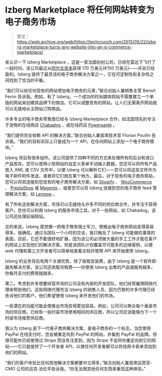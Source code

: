 # Izberg Marketplace 将任何网站转变为电子商务市场 

> 原文：<https://web.archive.org/web/https://techcrunch.com/2015/05/22/izberg-marketplace-turns-any-website-into-an-e-commerce-marketplace/>

来认识一下 Izberg Marketplace ，这是一家法国初创公司，已经在雷达下飞行了一段时间。该公司最近从[阿尔文资本](https://web.archive.org/web/20221208144117/https://www.crunchbase.com/organization/alven-capital)获得 170 万美元(€150 万美元)——并且已经盈利。Izberg 提供了最灵活的电子商务解决方案之一，它在可定制性和复杂性之间找到了恰当的平衡。

“我们可以给任何现有的网站增加电子商务的元素，”联合创始人兼销售主管 Benoit Feron 告诉我。例如，有了 Izberg，一个成功的时尚媒体网站不需要建立一个单独的网站来创建其品牌下的商店。它可以调整现有的网站，让人们无需离开网站就可以无缝地从主网站订购商品。

许多专业的电子商务零售商已经与 Izberg Marketplace 合作，如法国领先的专注于宠物的在线商店 [Chabadog](https://web.archive.org/web/20221208144117/https://fr.chabadog.com/) ，或在线药店 [Powersanté](https://web.archive.org/web/20221208144117/http://www.powersante.com/) 。

“我们提供完全依赖 API 的解决方案，”联合创始人兼首席技术官 Florian Poullin 告诉我。“我们的目标实际上只是成为一个 API，在任何网站上添加一个电子商务模块。”

Izberg 背后有很多组件。该公司提供了四种不同的方式来处理所有的后台和进口产品库存。您可以使用小型网站的自定义表单手动输入数据。您还可以将所有产品放入 XML 或 CSV 文件中，以便 Izberg 可以解析它们——您可以将这些文件作为电子邮件附件发送，或者将它们放在某个地方。最后，对于现有的电子商务网站，您可以将其连接到您现有的电子商务解决方案，如 [Shopify](https://web.archive.org/web/20221208144117/http://www.shopify.com/) 、 [WooCommerce](https://web.archive.org/web/20221208144117/http://www.woothemes.com/woocommerce/) 、 [PrestaShop](https://web.archive.org/web/20221208144117/https://www.prestashop.com/) 或 [Magento](https://web.archive.org/web/20221208144117/http://magento.com/) ，或者您可以将 Izberg 连接到您的电子商务 feed 管理解决方案，如 [Lengow](https://web.archive.org/web/20221208144117/http://www.lengow.com/mobile/) 。

有了所有这些解决方案，市场可以无缝地与许多不同的供应商合作，并专注于获得客户。您也可以利用 Izberg 的服务市场工具。对于一些网站，如 Chabadog，该公司还处理前端网站。

总的来说，Izberg 感觉像一把电子商务瑞士军刀，使推出电子商务网站变得容易得多。我确信，通过与团队一个小时的交谈，我只触及了 Izberg 可能做的事情的表面。目前，它还不能很好地扩展，因为该公司必须做大量的手工工作才能在客户的网站上实现他们的解决方案。但是该团队计划覆盖尽可能多的边缘案例，以便 web 代理和第三方开发者可以简单地查看文档并使用 API 来开始使用 Izberg。

Izberg 的业务背后有两个关键优势。除了收取安装费，由于 Izberg 是一个软件即服务解决方案，该公司还收取月租费——你使用 Izberg 出售的产品或服务越多，你每月支付的费用就越多。

第二，考虑到许多想要经营市场的公司没有内部的开发团队，他们经常雇佣网络代理来帮助他们。这些网络代理充当 Izberg 的销售人员，因为巴黎的许多代理已经告诉他们的客户，他们希望使用 Izberg 来开发他们的市场。

一些潜在的功能可能会使推出市场变得更加容易。例如，公司可以聚合每个垂直市场的供应商。已经有一些时装市场使用相同的供应商，所以公司应该能够为下一个时装市场推荐供应商。

我认为 Izberg 是下一代电子商务解决方案，是电子商务的一个标志。当您使用 PayPal 在线支付时，您会被重定向到 PayPal 的网站，并看到 PayPal 的品牌。但很可能你已经使用过 Stripe 而没有注意到，因为 Stripe 不会将你重定向到它的网站——它只是提供了一个开发者 API，以便任何开发者都可以将信用卡表单添加到他们的网站。

“我们的客户体验比任何其他解决方案都要中立得多，”联合创始人兼首席运营官-CMO 公司的吕克·法伦平告诉我。“你无法用其他任何东西来重现这种体验。”